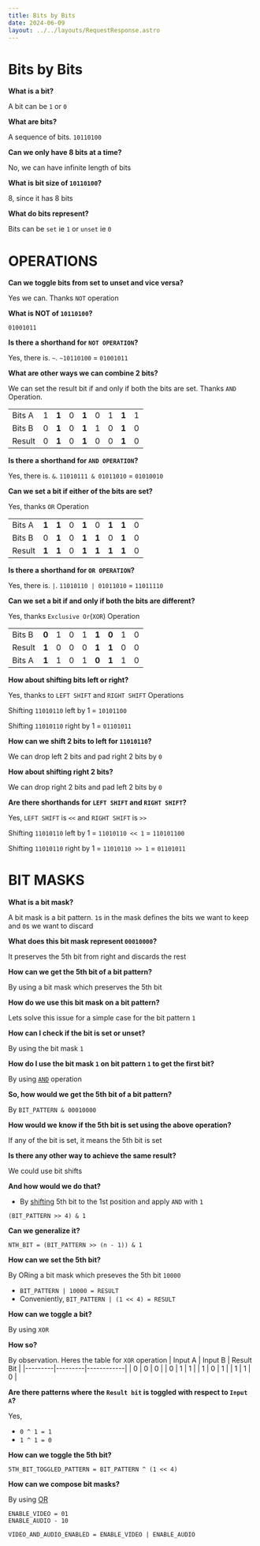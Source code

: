 ```yaml
---
title: Bits by Bits
date: 2024-06-09
layout: ../../layouts/RequestResponse.astro
---
```


# Bits by Bits

**What is a bit?**

A bit can be `1` or `0`

**What are bits?**

A sequence of bits. `10110100`

**Can we only have 8 bits at a time?**

No, we can have infinite length of bits

**What is bit size of  `10110100`?**

8, since it has 8 bits

**What do bits represent?**

Bits can be `set` ie `1` or `unset` ie `0`

# OPERATIONS

**Can we toggle bits from set to unset and vice versa?**

Yes we can. Thanks `NOT` operation

**What is NOT of `10110100`?**

`01001011`

**Is there a shorthand for `NOT OPERATION`?**

Yes, there is. `~`. `~10110100` = `01001011`

**What are other ways we can combine 2 bits?**

We can set the result bit if and only if both the bits are set. Thanks `AND` Operation.

 |        |   |       |   |       |   |   |       |   |
 |--------|---|-------|---|-------|---|---|-------|---|
 | Bits A | 1 | **1** | 0 | **1** | 0 | 1 | **1** | 1 |
 | Bits B | 0 | **1** | 0 | **1** | 1 | 0 | **1** | 0 |
 | Result | 0 | **1** | 0 | **1** | 0 | 0 | **1** | 0 |

**Is there a shorthand for `AND OPERATION`?**

Yes, there is. `&`. `11010111 & 01011010` = `01010010`

**Can we set a bit if either of the bits are set?**

Yes, thanks `OR` Operation

 |        |       |       |   |       |       |       |       |   |
 |--------|-------|-------|---|-------|-------|-------|-------|---|
 | Bits A | **1** | **1** | 0 | **1** | 0     | **1** | **1** | 0 |
 | Bits B | 0     | **1** | 0 | **1** | **1** | 0     | **1** | 0 |
 | Result | **1** | **1** | 0 | **1** | **1** | **1** | **1** | 0 |

**Is there a shorthand for `OR OPERATION`?**

Yes, there is. `|`. `11010110 | 01011010` = `11011110`

**Can we set a bit if and only if both the bits are different?**

Yes, thanks `Exclusive Or`(`XOR`) Operation

 |        |       |   |   |   |       |       |   |   |
 |--------|-------|---|---|---|-------|-------|---|---|
 | Bits B | **0** | 1 | 0 | 1 | **1** | **0** | 1 | 0 |
 | Result | **1** | 0 | 0 | 0 | **1** | **1** | 0 | 0 |
 | Bits A | **1** | 1 | 0 | 1 | **0** | **1** | 1 | 0 |

**How about shifting bits left or right?**


Yes, thanks to `LEFT SHIFT` and `RIGHT SHIFT` Operations

Shifting `11010110` left by 1 = `10101100`

Shifting `11010110` right by 1 = `01101011`

**How can we shift 2 bits to left for `11010110`?**

We can drop left 2 bits and pad right 2 bits by `0`

**How about shifting right 2 bits?**

We can drop right 2 bits and pad left 2 bits by `0`

**Are there shorthands for `LEFT SHIFT` and `RIGHT SHIFT`?**

Yes, `LEFT SHIFT` is `<<` and `RIGHT SHIFT` is `>>`

Shifting `11010110` left by 1 = `11010110 << 1` = `110101100`

Shifting `11010110` right by 1 = `11010110 >> 1` = `01101011`

# BIT MASKS

**What is a bit mask?**

A bit mask is a bit pattern. `1`s in the mask defines the bits we want to keep and `0`s we want to discard

**What does this bit mask represent `00010000`?**

It preserves the 5th bit from right and discards the rest

**How can we get the 5th bit of a bit pattern?**

By using a bit mask which preserves the 5th bit

**How do we use this bit mask on a bit pattern?**

Lets solve this issue for a simple case for the bit pattern `1`

**How can I check if the bit is set or unset?**

By using the bit mask `1`

**How do I use the bit mask `1` on bit pattern `1` to get the first bit?**

By using [`AND`](#what-are-other-ways-we-can-combine-2-bits) operation

**So, how would we get the 5th bit of a bit pattern?**

By `BIT_PATTERN & 00010000`

**How would we know if the 5th bit is set using the above operation?**

If any of the bit is set, it means the 5th bit is set

**Is there any other way to achieve the same result?**

We could use bit shifts

**And how would we do that?**

- By [shifting](#how-about-shifting-bits-left-or-right) 5th bit to the 1st position and apply `AND` with `1`

`(BIT_PATTERN >> 4) & 1`

**Can we generalize it?**

`NTH_BIT = (BIT_PATTERN >> (n - 1)) & 1`

**How can we set the 5th bit?**

By ORing a bit mask which preseves the 5th bit `10000`

- `BIT_PATTERN | 10000 = RESULT`
- Conveniently, `BIT_PATTERN | (1 << 4) = RESULT`

**How can we toggle a bit?**

By using `XOR`

**How so?**

By observation.
Heres the table for `XOR` operation
| Input A | Input B | Result Bit |
|---------|---------|------------|
| 0       | 0       | 0          |
| 0       | 1       | 1          |
| 1       | 0       | 1          |
| 1       | 1       | 0          |

**Are there patterns where the `Result bit` is toggled with respect to `Input A`?**

Yes,
- `0 ^ 1 = 1`
- `1 ^ 1 = 0`

**How can we toggle the 5th bit?**

`5TH_BIT_TOGGLED_PATTERN = BIT_PATTERN ^ (1 << 4)`

**How can we compose bit masks?**

By using [OR](#can-we-set-a-bit-if-either-of-the-bits-are-set)

```
ENABLE_VIDEO = 01
ENABLE_AUDIO - 10

VIDEO_AND_AUDIO_ENABLED = ENABLE_VIDEO | ENABLE_AUDIO
```
